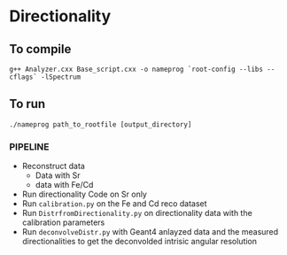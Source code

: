 # Directionality

## To compile

```g++ Analyzer.cxx Base_script.cxx -o nameprog `root-config --libs --cflags` -lSpectrum```

## To run

```./nameprog path_to_rootfile [output_directory]```

### PIPELINE

- Reconstruct data
  - Data with Sr
  - data with Fe/Cd
- Run directionality Code on Sr only
- Run `calibration.py` on the Fe and Cd reco dataset
- Run `DistrfromDirectionality.py` on directionality data with the calibration parameters
- Run `deconvolveDistr.py` with Geant4 anlayzed data and the measured directionalities to get the deconvolded intrisic angular resolution

